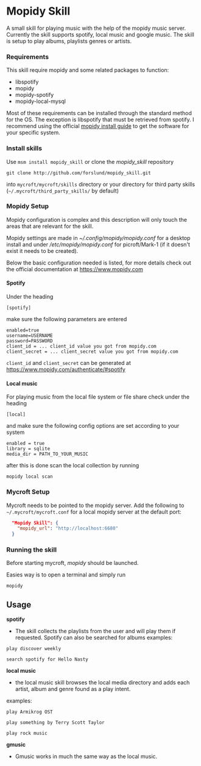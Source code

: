 Mopidy Skill
=====================

A small skill for playing music with the help of the mopidy music server. Currently the skill supports spotify, local music and google music. The skill is setup to play albums, playlists genres or artists.

### Requirements

This skill require mopidy and some related packages to function:

- libspotify
- mopidy
- mopidy-spotify
- mopidy-local-mysql

Most of these requirements can be installed through the standard method for the OS. The exception is libspotify that must be retrieved from spotify. I recommend using the official [mopidy install guide](https://docs.mopidy.com/en/latest/installation/) to get the software for your specific system.

### Install skills

Use `msm install mopidy_skill` or clone the *mopidy_skill* repository

```
git clone http://github.com/forslund/mopidy_skill.git
```

into `mycroft/mycroft/skills` directory or your directory for third party skills (`~/.mycroft/third_party_skills/` by default)

### Mopidy Setup

Mopidy configuration is complex and this description will only touch the areas that are relevant for the skill.

Mopidy settings are made in *~/.config/mopidy/mopidy.conf* for a desktop install and under */etc/mopidy/mopidy.conf* for picroft/Mark-1 (if it doesn't exist it needs to be created).

Below the basic configuration needed is listed, for more details check out the official documentation at https://www.mopidy.com

#### Spotify

Under the heading

`[spotify] `

make sure the following parameters are entered

```
enabled=true
username=USERNAME
password=PASSWORD
client_id = ... client_id value you got from mopidy.com
client_secret = ... client_secret value you got from mopidy.com
```

`client_id` and `client_secret` can be generated at https://www.mopidy.com/authenticate/#spotify

#### Local music

For playing music from the local file system or file share check under the heading

` [local] `

and make sure the following config options are set according to your system

```
enabled = true
library = sqlite
media_dir = PATH_TO_YOUR_MUSIC
```

after this is done scan the local collection by running

` mopidy local scan `

### Mycroft Setup

Mycroft needs to be pointed to the mopidy server. Add the following to `~/.mycroft/mycroft.conf` for a local mopidy server at the default port:

```json
  "Mopidy Skill": {
    "mopidy_url": "http://localhost:6680"
  }
```

### Running the skill

Before starting mycroft, *mopidy* should be launched.

Easies way is to open a terminal and simply run

```
mopidy
```

## Usage

**spotify**
- The skill collects the playlists from the user and will play them if requested. Spotify can also be searched for albums
examples:

`play discover weekly`

`search spotify for Hello Nasty`

**local music**
- the local music skill browses the local media directory and adds each artist, album and genre found as a play intent.

examples:

`play Armikrog OST`

`play something by Terry Scott Taylor`

`play rock music`

**gmusic**
- Gmusic works in much the same way as the local music.
